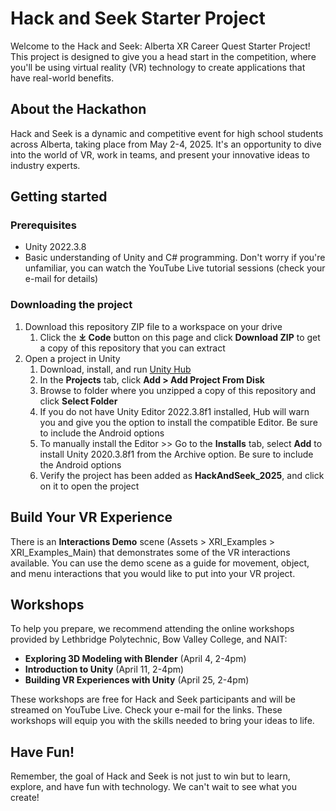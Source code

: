 # Hack and Seek Starter Project

Welcome to the Hack and Seek: Alberta XR Career Quest Starter Project! This project is designed to give you a head start in the competition, where you'll be using virtual reality (VR) technology to create applications that have real-world benefits.

## About the Hackathon

Hack and Seek is a dynamic and competitive event for high school students across Alberta, taking place from May 2-4, 2025. It's an opportunity to dive into the world of VR, work in teams, and present your innovative ideas to industry experts.

## Getting started

### Prerequisites

* Unity 2022.3.8
* Basic understanding of Unity and C# programming. Don't worry if you're unfamiliar, you can watch the YouTube Live tutorial sessions (check your e-mail for details)

### Downloading the project

1. Download this repository ZIP file to a workspace on your drive
    1. Click the **⤓ Code** button on this page and click **Download ZIP** to get a copy of this repository that you can extract
1. Open a project in Unity
    1. Download, install, and run [Unity Hub](https://unity3d.com/get-unity/download)
    2. In the **Projects** tab, click **Add > Add Project From Disk**
    3. Browse to folder where you unzipped a copy of this repository and click **Select Folder**
    4. If you do not have Unity Editor 2022.3.8f1 installed, Hub will warn you and give you the option to install the compatible Editor. Be sure to include the Android options
    5. To manually install the Editor >> Go to the **Installs** tab, select **Add** to install Unity 2020.3.8f1 from the Archive option. Be sure to include the Android options  
    6. Verify the project has been added as **HackAndSeek_2025**, and click on it to open the project

## Build Your VR Experience

There is an **Interactions Demo** scene (Assets > XRI_Examples > XRI_Examples_Main) that demonstrates some of the VR interactions available. You can use the demo scene as a guide for movement, object, and menu interactions that you would like to put into your VR project.

## Workshops

To help you prepare, we recommend attending the online workshops provided by Lethbridge Polytechnic, Bow Valley College, and NAIT:

* **Exploring 3D Modeling with Blender** (April 4, 2-4pm)
* **Introduction to Unity** (April 11, 2-4pm)
* **Building VR Experiences with Unity** (April 25, 2-4pm)

These workshops are free for Hack and Seek participants and will be streamed on YouTube Live. Check your e-mail for the links. These workshops will equip you with the skills needed to bring your ideas to life.

## Have Fun!
Remember, the goal of Hack and Seek is not just to win but to learn, explore, and have fun with technology. We can't wait to see what you create!

